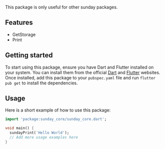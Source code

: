 <!--
This README describes the package. If you publish this package to pub.dev,
this README's contents appear on the landing page for your package.

For information about how to write a good package README, see the guide for
[writing package pages](https://dart.dev/tools/pub/writing-package-pages).

For general information about developing packages, see the Dart guide for
[creating packages](https://dart.dev/guides/libraries/create-packages)
and the Flutter guide for
[developing packages and plugins](https://flutter.dev/to/develop-packages).
-->

This package is only useful for other sunday packages.

## Features

- GetStorage
- Print

## Getting started

To start using this package, ensure you have Dart and Flutter installed on your system. You can install them from the official [Dart](https://dart.dev/get-dart) and [Flutter](https://flutter.dev/docs/get-started/install) websites. Once installed, add this package to your `pubspec.yaml` file and run `flutter pub get` to install the dependencies.

## Usage

Here is a short example of how to use this package:

```dart
import 'package:sunday_core/sunday_core.dart';

void main() {
  sundayPrint('Hello World');
  // Add more usage examples here
}
```